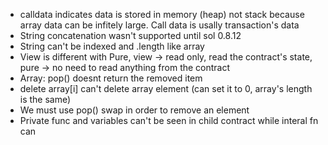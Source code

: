 - calldata indicates data is stored in memory (heap) not stack because array data can be infitely large. Call data is usally transaction's data
- String concatenation wasn't supported until sol 0.8.12
- String can't be indexed and .length like array
- View is different with Pure, view -> read only, read the contract's state, pure -> no need to read anything from the contract
- Array: pop() doesnt return the removed item
- delete array[i] can't delete array element (can set it to 0, array's length is the same)
- We must use pop() swap in order to remove an element
- Private func and variables can't be seen in child contract while interal fn can